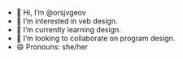 - 👋 Hi, I’m @orsjvgeov
- 👀 I’m interested in veb design.
- 🌱 I’m currently learning design.
- 💞️ I’m looking to collaborate on program design.
- 😄 Pronouns: she/her

<!---
orsjvgeov/orsjvgeov is a ✨ special ✨ repository because its `README.md` (this file) appears on your GitHub profile.
You can click the Preview link to take a look at your changes.
--->
